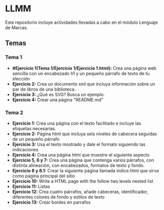 # LLMM
Este repositorio incluye actividades llevadas a cabo en el módulo Lenguaje de Marcas.

## Temas

### Tema 1
- **#Ejercicio 1(Tema 1/Ejercicio 1/Ejercicio 1.html):** Crea una página web sencilla con un encabezado h1 y un pequeño párrafo de texto de tu elección
- **Ejercicio 2:** Crea un documento xml que incluya información sobre un par de libros de una biblioteca.
- **Ejercicio 3:** ¿Qué es SVG? Busca un ejemplo.
- **Ejercicio 4:** Crear una página "README.md"

### Tema 2
- **Ejercicio 1:** Crea una página con el texto facilitado e incluye las etiquetas necesarias.
- **Ejercicio 2:** Página html que incluya seis niveles de cabecera seguidas de un pequeño párrafo
- **Ejercicio 3:** Usa el texto mostrado y dale el formato siguiendo las indicaciones
- **Ejercicio 4:** Crea una página html que muestre el siguiente aspecto
- **Ejercicio 5, 6 y 7:** Crea una página que contenga varios párrafos, con distinta alineación, con encabezados,
  formatos de texto y fondo.
- **Ejercicio 8 y 8.1:** Crear la siguiente página llamada indice.html que sirva como página principal del sitio
- **Ejercicio 10:** Write a HTML page with the follow two levels nested list 
- **Ejercicio 11:** Listas
- **Ejercicio 12:** Crea cuatro párrafos, añade cabeceras, identificador, diferentes colores de fondo y estilos de texto
- **Ejercicio 13:** Crear bordes en parrafos
